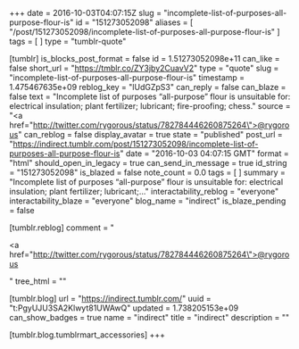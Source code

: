 +++
date = 2016-10-03T04:07:15Z
slug = "incomplete-list-of-purposes-all-purpose-flour-is"
id = "151273052098"
aliases = [ "/post/151273052098/incomplete-list-of-purposes-all-purpose-flour-is" ]
tags = [ ]
type = "tumblr-quote"

[tumblr]
is_blocks_post_format = false
id = 1.51273052098e+11
can_like = false
short_url = "https://tmblr.co/ZY3jby2CuavV2"
type = "quote"
slug = "incomplete-list-of-purposes-all-purpose-flour-is"
timestamp = 1.475467635e+09
reblog_key = "lUdGZpS3"
can_reply = false
can_blaze = false
text = "Incomplete list of purposes &ldquo;all-purpose&rdquo; flour is unsuitable for: electrical insulation; plant fertilizer; lubricant; fire-proofing; chess."
source = "<a href=\"http://twitter.com/rygorous/status/782784446260875264\">@rygorous</a>"
can_reblog = false
display_avatar = true
state = "published"
post_url = "https://indirect.tumblr.com/post/151273052098/incomplete-list-of-purposes-all-purpose-flour-is"
date = "2016-10-03 04:07:15 GMT"
format = "html"
should_open_in_legacy = true
can_send_in_message = true
id_string = "151273052098"
is_blazed = false
note_count = 0.0
tags = [ ]
summary = "Incomplete list of purposes “all-purpose” flour is unsuitable for: electrical insulation; plant fertilizer; lubricant;..."
interactability_reblog = "everyone"
interactability_blaze = "everyone"
blog_name = "indirect"
is_blaze_pending = false

[tumblr.reblog]
comment = "<p><a href=\"http://twitter.com/rygorous/status/782784446260875264\">@rygorous</a></p>"
tree_html = ""

[tumblr.blog]
url = "https://indirect.tumblr.com/"
uuid = "t:PgyUJU3SA2Klwyt81UWAwQ"
updated = 1.738205153e+09
can_show_badges = true
name = "indirect"
title = "indirect"
description = ""

[tumblr.blog.tumblrmart_accessories]
+++
